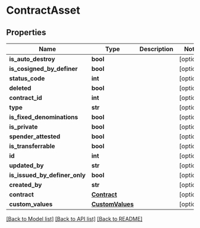 # ContractAsset

## Properties
Name | Type | Description | Notes
------------ | ------------- | ------------- | -------------
**is_auto_destroy** | **bool** |  | [optional] 
**is_cosigned_by_definer** | **bool** |  | [optional] 
**status_code** | **int** |  | [optional] 
**deleted** | **bool** |  | [optional] 
**contract_id** | **int** |  | [optional] 
**type** | **str** |  | [optional] 
**is_fixed_denominations** | **bool** |  | [optional] 
**is_private** | **bool** |  | [optional] 
**spender_attested** | **bool** |  | [optional] 
**is_transferrable** | **bool** |  | [optional] 
**id** | **int** |  | [optional] 
**updated_by** | **str** |  | [optional] 
**is_issued_by_definer_only** | **bool** |  | [optional] 
**created_by** | **str** |  | [optional] 
**contract** | [**Contract**](Contract.md) |  | [optional] 
**custom_values** | [**CustomValues**](CustomValues.md) |  | [optional] 

[[Back to Model list]](../README.md#documentation-for-models) [[Back to API list]](../README.md#documentation-for-api-endpoints) [[Back to README]](../README.md)

